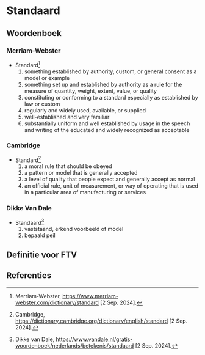 # Standaard

## Woordenboek

### Merriam-Webster

- Standard[^1]
  1. something established by authority, custom, or general consent as a model or example
  2. something set up and established by authority as a rule for the measure of quantity, weight, extent, value, or quality
  3. constituting or conforming to a standard especially as established by law or custom
  4. regularly and widely used, available, or supplied
  5. well-established and very familiar
  6. substantially uniform and well established by usage in the speech and writing of the educated and widely recognized as acceptable

### Cambridge

- Standard[^2]
  1. a moral rule that should be obeyed
  2. a pattern or model that is generally accepted
  3. a level of quality that people expect and generally accept as normal
  4. an official rule, unit of measurement, or way of operating that is used in a particular area of manufacturing or services

### Dikke Van Dale

- Standaard[^3]
  1. vaststaand, erkend voorbeeld of model
  2. bepaald peil

## Definitie voor FTV

## Referenties

[^1]: Merriam-Webster, https://www.merriam-webster.com/dictionary/standard [2 Sep. 2024].
[^2]: Cambridge, https://dictionary.cambridge.org/dictionary/english/standard [2 Sep. 2024].
[^3]: Dikke van Dale, https://www.vandale.nl/gratis-woordenboek/nederlands/betekenis/standaard [2 Sep. 2024].
